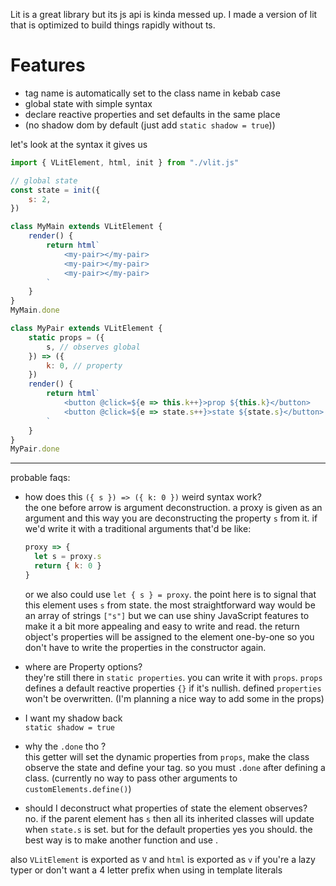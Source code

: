 Lit is a great library but its js api is kinda messed up. I made a version of
lit that is optimized to build things rapidly without ts.

# Features

- tag name is automatically set to the class name in kebab case
- global state with simple syntax
- declare reactive properties and set defaults in the same place
- (no shadow dom by default (just add `static shadow = true`))

let's look at the syntax it gives us

```js
import { VLitElement, html, init } from "./vlit.js"

// global state
const state = init({
	s: 2,
})

class MyMain extends VLitElement {
	render() {
		return html`
			<my-pair></my-pair>
			<my-pair></my-pair>
			<my-pair></my-pair>
		`
	}
}
MyMain.done

class MyPair extends VLitElement {
	static props = ({
		s, // observes global
	}) => ({
		k: 0, // property
	})
	render() {
		return html`
			<button @click=${e => this.k++}>prop ${this.k}</button>
			<button @click=${e => state.s++}>state ${state.s}</button> <br />
		`
	}
}
MyPair.done
```

---

probable faqs:

- how does this `({ s }) => ({ k: 0 })` weird syntax work?  
  the one before arrow is argument deconstruction. a proxy is given as an
  argument and this way you are deconstructing the property `s` from it.
  if we'd write it with a traditional arguments that'd be like:

  ```js
  proxy => {
  	let s = proxy.s
  	return { k: 0 }
  }
  ```

  or we also could use `let { s } = proxy`. the point here is to signal that
  this element uses `s` from state. the most straightforward way would be an
  array of strings `["s"]` but we can use shiny JavaScript features to make
  it a bit more appealing and easy to write and read. the return object's
  properties will be assigned to the element one-by-one so you don't have to
  write the properties in the constructor again.

- where are Property options?  
  they're still there in `static properties`. you can write it with `props`.
  `props` defines a default reactive properties `{}` if it's nullish. defined
  `properties` won't be overwritten. (I'm planning a nice way to add some in
  the props)

- I want my shadow back  
  `static shadow = true`

- why the `.done` tho ?  
  this getter will set the dynamic properties from `props`, make the class
  observe the state and define your tag. so you must `.done` after defining
  a class.
  (currently no way to pass other arguments to `customElements.define()`)

- should I deconstruct what properties of state the element observes?  
  no. if the parent element has `s` then all its inherited classes will
  update when `state.s` is set. but for the default properties yes you
  should. the best way is to make another function and use .

also `VLitElement` is exported as `V` and `html` is exported as `v` if you're
a lazy typer or don't want a 4 letter prefix when using in template literals
